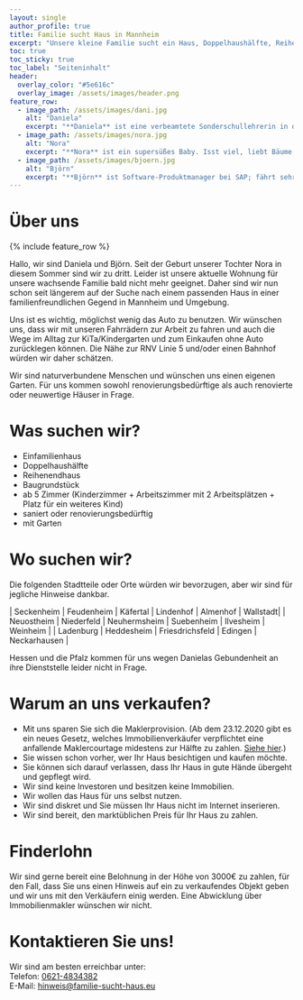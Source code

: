 ```yaml
---
layout: single
author_profile: true
title: Familie sucht Haus in Mannheim
excerpt: "Unsere kleine Familie sucht ein Haus, Doppelhaushälfte, Reihenendhaus oder Baugrundstück mit kleinem Garten in Mannheim und Umgebung."
toc: true
toc_sticky: true
toc_label: "Seiteninhalt"
header:
  overlay_color: "#5e616c"
  overlay_image: /assets/images/header.png
feature_row:
  - image_path: /assets/images/dani.jpg
    alt: "Daniela"
    excerpt: "**Daniela** ist eine verbeamtete Sonderschullehrerin in der Neckarstadt; begeisterte Hobbybäckerin und -köchin, spielt Klavier und Cello, liebt Musik und hätte gerne einen kleinen Garten mit Beeren und Gemüse."
  - image_path: /assets/images/nora.jpg
    alt: "Nora"
    excerpt: "**Nora** ist ein supersüßes Baby. Isst viel, liebt Bäume und Lichter, steckt sich gerne Dinge in den Mund und erzählt viel: *Öröö, Oooooh, Hapööö*. Wünscht sich einen kleinen Sandkasten im Garten."
  - image_path: /assets/images/bjoern.jpg
    alt: "Björn"
    excerpt: "**Björn** ist Software-Produktmanager bei SAP; fährt sehr gerne Fahrrad und schraubt gerne an Fahrrädern herum; Hobby-Bastler. Er wünscht sich eine Werkstatt und würde sich gerne in der Zukunft als *Hausmeister* betätigen."
---
```


# Über uns

{% include feature_row %}

Hallo, wir sind Daniela und Björn. Seit der Geburt unserer Tochter Nora in diesem Sommer sind wir zu dritt. Leider ist unsere aktuelle Wohnung für unsere wachsende Familie bald nicht mehr geeignet. Daher sind wir nun schon seit längerem auf der Suche nach einem passenden Haus in einer familienfreundlichen Gegend in Mannheim und Umgebung.

Uns ist es wichtig, möglichst wenig das Auto zu benutzen. Wir wünschen uns, dass wir mit unseren Fahrrädern zur Arbeit zu fahren und auch die Wege im Alltag zur KiTa/Kindergarten und zum Einkaufen ohne Auto zurücklegen können. Die Nähe zur RNV Linie 5 und/oder einen Bahnhof würden wir daher schätzen.

Wir sind naturverbundene Menschen und wünschen uns einen eigenen Garten. Für uns kommen sowohl renovierungsbedürftige als auch renovierte oder neuwertige Häuser in Frage.

# Was suchen wir?

-	Einfamilienhaus
-	Doppelhaushälfte
-	Reihenendhaus
-	Baugrundstück
-	ab 5 Zimmer (Kinderzimmer + Arbeitszimmer mit 2 Arbeitsplätzen + Platz für ein weiteres Kind)
-	saniert oder renovierungsbedürftig
-	mit Garten

# Wo suchen wir?

Die folgenden Stadtteile oder Orte würden wir bevorzugen, aber wir sind für jegliche Hinweise dankbar. 
 
| Seckenheim | Feudenheim | Käfertal     | Lindenhof  | Almenhof   | Wallstadt|
| Neuostheim | Niederfeld | Neuhermsheim | Suebenheim | Ilvesheim  | Weinheim |
| Ladenburg  | Heddesheim | Friesdrichsfeld | Edingen | Neckarhausen |

Hessen und die Pfalz kommen für uns wegen Danielas Gebundenheit an ihre Dienststelle leider nicht in Frage.

# Warum an uns verkaufen?

- Mit uns sparen Sie sich die Maklerprovision. (Ab dem 23.12.2020 gibt es ein neues Gesetz, welches Immobilienverkäufer verpflichtet eine anfallende Maklercourtage midestens zur Hälfte zu zahlen. [Siehe hier](https://www.haufe.de/immobilien/wirtschaft-politik/maklerrecht-doch-kein-bestellerprinzip-fuer-immobilienkauf_84342_500542.html).)
- Sie wissen schon vorher, wer Ihr Haus besichtigen und kaufen möchte.
- Sie können sich darauf verlassen, dass Ihr Haus in gute Hände übergeht und gepflegt wird.
- Wir sind keine Investoren und besitzen keine Immobilien.
- Wir wollen das Haus für uns selbst nutzen.
- Wir sind diskret und Sie müssen Ihr Haus nicht im Internet inserieren.
- Wir sind bereit, den marktüblichen Preis für Ihr Haus zu zahlen.

# Finderlohn

Wir sind gerne bereit eine Belohnung in der Höhe von 3000€ zu zahlen, für den Fall, dass Sie uns einen Hinweis auf ein zu verkaufendes Objekt geben und wir uns mit den Verkäufern einig werden. Eine Abwicklung über Immobilienmakler wünschen wir nicht. 

# Kontaktieren Sie uns!

Wir sind am besten erreichbar unter:<br>
Telefon: <a href="tel:+496214834382">0621-4834382</a><br>
E-Mail: <a href="mailto:hinweis@familie-sucht-haus.eu">hinweis@familie-sucht-haus.eu</a>
